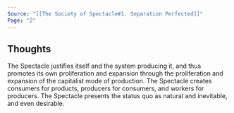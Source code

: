```yaml
---
Source: "[[The Society of Spectacle#1. Separation Perfected]]"
Page: "2"
---
```

## Thoughts
The Spectacle justifies itself and the system producing it, and thus promotes its own proliferation and expansion through the proliferation and expansion of the capitalist mode of production. The Spectacle creates consumers for products, producers for consumers, and workers for producers. The Spectacle presents the status quo as natural and inevitable, and even desirable. 